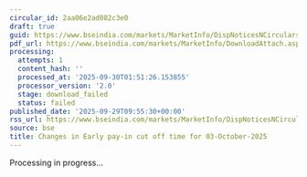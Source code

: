 ```yaml
---
circular_id: 2aa06e2ad082c3e0
draft: true
guid: https://www.bseindia.com/markets/MarketInfo/DispNoticesNCirculars.aspx?Noticeid={C0BB5A76-0034-45FC-A2AD-C959862DE2D0}&noticeno=20250929-28&dt=09/29/2025&icount=28&totcount=87&flag=0
pdf_url: https://www.bseindia.com/markets/MarketInfo/DownloadAttach.aspx?id=20250929-28&attachedId=
processing:
  attempts: 1
  content_hash: ''
  processed_at: '2025-09-30T01:51:26.153855'
  processor_version: '2.0'
  stage: download_failed
  status: failed
published_date: '2025-09-29T09:55:30+00:00'
rss_url: https://www.bseindia.com/markets/MarketInfo/DispNoticesNCirculars.aspx?Noticeid={C0BB5A76-0034-45FC-A2AD-C959862DE2D0}&noticeno=20250929-28&dt=09/29/2025&icount=28&totcount=87&flag=0
source: bse
title: Changes in Early pay-in cut off time for 03-October-2025
---
```


Processing in progress...